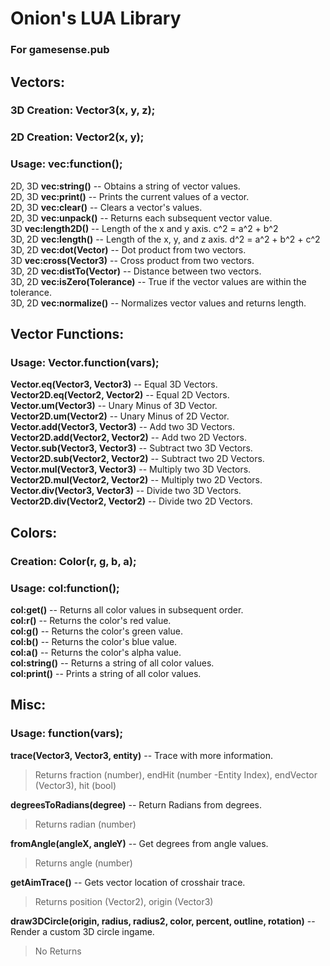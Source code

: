 # Onion's LUA Library
### For gamesense.pub

## Vectors:<br/>
### 3D Creation: Vector3(x, y, z);<br/>
### 2D Creation: Vector2(x, y);<br/>
### Usage: vec:function();<br/>
  
2D, 3D	**vec:string()** -- Obtains a string of vector values.  
2D, 3D	**vec:print()** -- Prints the current values of a vector.  
2D, 3D	**vec:clear()** -- Clears a vector's values.  
2D, 3D	**vec:unpack()** -- Returns each subsequent vector value.  
3D    	**vec:length2D()** -- Length of the x and y axis. c^2 = a^2 + b^2  
3D, 2D	**vec:length()** -- Length of the x, y, and z axis. d^2 = a^2 + b^2 + c^2  
3D, 2D	**vec:dot(Vector)** -- Dot product from two vectors.  
3D    	**vec:cross(Vector3)** -- Cross product from two vectors.  
3D, 2D	**vec:distTo(Vector)** -- Distance between two vectors.  
3D, 2D	**vec:isZero(Tolerance)** -- True if the vector values are within the tolerance.  
3D, 2D	**vec:normalize()** -- Normalizes vector values and returns length.  
  
  
  
## Vector Functions:<br/>
### Usage: Vector.function(vars);<br/>
  
**Vector.eq(Vector3, Vector3)** -- Equal 3D Vectors.  
**Vector2D.eq(Vector2, Vector2)** -- Equal 2D Vectors.  
**Vector.um(Vector3)** -- Unary Minus of 3D Vector.  
**Vector2D.um(Vector2)** -- Unary Minus of 2D Vector.  
**Vector.add(Vector3, Vector3)** -- Add two 3D Vectors.  
**Vector2D.add(Vector2, Vector2)** -- Add two 2D Vectors.  
**Vector.sub(Vector3, Vector3)** -- Subtract two 3D Vectors.  
**Vector2D.sub(Vector2, Vector2)** -- Subtract two 2D Vectors.  
**Vector.mul(Vector3, Vector3)** -- Multiply two 3D Vectors.  
**Vector2D.mul(Vector2, Vector2)** -- Multiply two 2D Vectors.  
**Vector.div(Vector3, Vector3)** -- Divide two 3D Vectors.  
**Vector2D.div(Vector2, Vector2)** -- Divide two 2D Vectors.  
  
  
  
## Colors:<br/>
### Creation: Color(r, g, b, a);<br/>
### Usage: col:function();<br/>
  
**col:get()** -- Returns all color values in subsequent order.  
**col:r()** -- Returns the color's red value.  
**col:g()** -- Returns the color's green value.  
**col:b()** -- Returns the color's blue value.  
**col:a()** -- Returns the color's alpha value.  
**col:string()** -- Returns a string of all color values.  
**col:print()** -- Prints a string of all color values.  
  
  
  
## Misc:<br/>
### Usage: function(vars);<br/>
  
**trace(Vector3, Vector3, entity)** -- Trace with more information.  
> Returns fraction (number), endHit (number -Entity Index), endVector (Vector3), hit (bool)  
  
**degreesToRadians(degree)** -- Return Radians from degrees.  
> Returns radian (number)  
  
**fromAngle(angleX, angleY)** -- Get degrees from angle values.  
> Returns angle (number)  
  
**getAimTrace()** -- Gets vector location of crosshair trace.  
> Returns position (Vector2), origin (Vector3)  
  
**draw3DCircle(origin, radius, radius2, color, percent, outline, rotation)** -- Render a custom 3D circle ingame.  
> No Returns  
